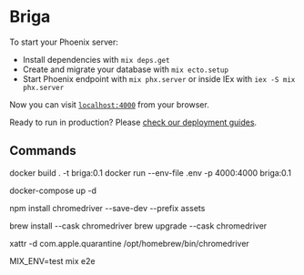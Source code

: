 # Briga

To start your Phoenix server:

  * Install dependencies with `mix deps.get`
  * Create and migrate your database with `mix ecto.setup`
  * Start Phoenix endpoint with `mix phx.server` or inside IEx with `iex -S mix phx.server`

Now you can visit [`localhost:4000`](http://localhost:4000) from your browser.

Ready to run in production? Please [check our deployment guides](https://hexdocs.pm/phoenix/deployment.html).

## Commands

docker build . -t briga:0.1
docker run --env-file .env -p 4000:4000 briga:0.1

docker-compose up -d

npm install chromedriver --save-dev --prefix assets

brew install --cask chromedriver
brew upgrade --cask chromedriver

xattr -d com.apple.quarantine /opt/homebrew/bin/chromedriver

MIX_ENV=test mix e2e